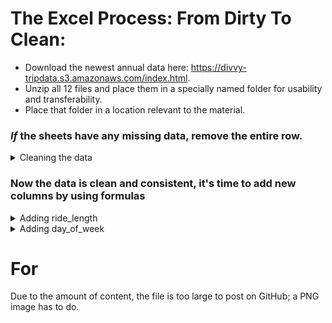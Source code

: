 # The Excel Process: From Dirty To Clean:

* Download the newest annual data here: https://divvy-tripdata.s3.amazonaws.com/index.html.
* Unzip all 12 files and place them in a specially named folder for usability and transferability.
* Place that folder in a location relevant to the material.


### *If* the sheets have any missing data, remove the entire row.
<details>
<summary>Cleaning the data</summary>
  
*This process is per situation, and normally stakeholders are involved with the decision on what to do with empty cells.*

<ol>  
<li> Select all fields (including column names) by clicking and dragging over all columns or by clicking the utmost upper-left from the field section of the sheet. Aka, above row 1 and to the left of column A.</li>
<li> After selecting all fields, hold down CTRL+G until a "Go To" window pops up > Select "Special" > Click "Blanks" > Hit OK. This may take literal minutes to finish running.</li>
  
<li> Once finished, scroll down until you see a highlighted cell or chunk of cells. Right-click when hovered over one and choose "Delete," then choose "Entire row" (you may get a warning; hit OK). This will take minutes, and your sheet may freeze; that's normal.</li>
<li>Sadly, you must do all of these steps twice:weary:.</li>
</ol>
</details>  

### Now the data is clean and consistent, it's time to add new columns by using formulas
<details>
<summary>Adding ride_length</summary>
 <ol>
 <li> In your spreadsheet create a column called “ride_length.” in Column N row 1.</li> 
 <li> Calculate the length of each ride using the minus operator from columns C (started_at) & D (ended_at) Enter "=D2-C2" in cell N2 </li> 
 <li> Your result will be a Float. Change that into the time format of HH:MM:SS.</li> 
 <li> Select N2 > right click > A window pop up will appear select "Format Cells" (again Excel may freeze)</li> 
 <li> While in the "Number" tab find "Category:" and change it to "Time" > Type: > "37:30:55" > hit OK</li>
 <li> Select N2 > press CTRL+C > use macros to autofill the column or in N3 hold CTRL+SHIFT+the down key, then find the last naturally filled row + 1 select that cell hold CTRL+SHIFT+the down key again and delete the invalid entries.</li>  
  </ol>
</details>  
<details>
<summary>Adding day_of_week</summary>
 <ol>
 <li></li>  
 <li></li>
 <li></li>
 <li></li>
  </ol>
</details>  
  
  
# For
Due to the amount of content, the file is too large to post on GitHub; a PNG image has to do.
